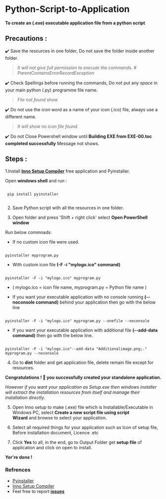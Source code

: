 # Python-Script-to-Application

**To create an (.exe) executable application file from a python script**

## Precautions :
                
:heavy_check_mark: Save the resources in one folder, Do not save the folder inside another folder.
> *It will not give full permission to execute the commands. # ParentContainsErrorRecordException*
  
:heavy_check_mark: Check Spellings before running the commands, Do not put any _space_ in your main python (.py) programme file name.
> *File not found show*

:heavy_check_mark: Do not use the _icon_ word as a name of your icon (.ico) file, always use a different name.
> *It will show no icon file found.*
   
:heavy_check_mark: Do not Close Powershell window until **Building EXE from EXE-00.toc completed successfully** Message not shows.

## Steps :

1.Install **[Inno Setup Compiler](tools/innosetup-6.1.2.exe)** free application and Pyinstaller. </br>

 Open **windows shell** and run :
   
```

 pip install pyinstaller   
 
```
2. Save Python script with all the resources in one folder.

3. Open folder and press 'Shift + right click' select **Open PowerShell window**


Run below commnads:

* If no custom icon file were used.
```

pyinstaller myprogram.py

```

* With custom icon file **(-F -i "mylogo.ico" command)**
   
```

pyinstaller -F -i "mylogo.ico" myprogram.py

```
* ( mylogo.ico = icon file name, myprogram.py = Python file name )
   
   
* If you want your executable application with no console running **(--noconsole command)** behind your application then go with the below line
  
```

pyinstaller -F -i "mylogo.ico" myprogram.py --onefile --noconsole

```
                                                        
* If you want your executable application with additional file **(--add-data command)** then go with the below line.
  
```

pyinstaller -F -i "mylogo.ico"--add-data "Additionalimage.png;." myprogram.py --noconsole

```
4. Go to **dist** folder and get application file, delete remain file except for resources.</br>

**Congratulations ! 🤩 you successfully created your standalone application.**</br>

*However if you want your application as Setup.exe then windows installer will extract the installation resources from itself and manage their installation directly*.</br>

5. Open Inno setup to make (.exe) file which is Installable/Executable in Windows PC, select **Create a new script file using script     
   Wizard** and browse to select your application. 

6. Select all required things for your application such as Icon of setup file, Before installation document, Licence .etc 
   
7. Click  **Yes** to all, in the end, go to Output Folder get **setup file**  of application and click on open to install.</br>

**Yor're done !**</br>
### Refrences
* [Pyinstaller](https://pyinstaller.readthedocs.io/en/stable/operating-mode.html)
* [Inno Setup Compiler](https://jrsoftware.org/isdl.php)</br>
* Feel free to report <b>[issues](https://github.com/Abhijeetbyte/Volume-Calculator/issues/new)</b>
 
